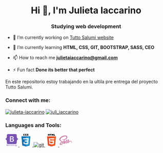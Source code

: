 <h1 align="center">Hi 👋, I'm Julieta Iaccarino</h1>
<h3 align="center">Studying web development</h3>

- 🔭 I’m currently working on [Tutto Salumi website](https://github.com/julietaiaccarino/github-iaccarino)

- 🌱 I’m currently learning **HTML, CSS, GIT, BOOTSTRAP, SASS, CEO**

- 📫 How to reach me **julietaiaccarino@gmail.com**

- ⚡ Fun fact **Done its better that perfect**

<p align="left"> En este repositorio estoy trabajando en la ultila pre entrega del proyecto Tutto Salumi.
</p>

<h3 align="left">Connect with me:</h3>
<p align="left">
<a href="https://linkedin.com/in/julieta-iaccarino" target="blank"><img align="center" src="https://raw.githubusercontent.com/rahuldkjain/github-profile-readme-generator/master/src/images/icons/Social/linked-in-alt.svg" alt="julieta-iaccarino" height="30" width="40" /></a>
<a href="https://instagram.com/juli_iaccarino" target="blank"><img align="center" src="https://raw.githubusercontent.com/rahuldkjain/github-profile-readme-generator/master/src/images/icons/Social/instagram.svg" alt="juli_iaccarino" height="30" width="40" /></a>
</p>

<h3 align="left">Languages and Tools:</h3>
<p align="left"> <a href="https://getbootstrap.com" target="_blank" rel="noreferrer"> <img src="https://raw.githubusercontent.com/devicons/devicon/master/icons/bootstrap/bootstrap-plain-wordmark.svg" alt="bootstrap" width="40" height="40"/> </a> <a href="https://www.w3schools.com/css/" target="_blank" rel="noreferrer"> <img src="https://raw.githubusercontent.com/devicons/devicon/master/icons/css3/css3-original-wordmark.svg" alt="css3" width="40" height="40"/> </a> <a href="https://git-scm.com/" target="_blank" rel="noreferrer"> <img src="https://www.vectorlogo.zone/logos/git-scm/git-scm-icon.svg" alt="git" width="40" height="40"/> </a> <a href="https://www.w3.org/html/" target="_blank" rel="noreferrer"> <img src="https://raw.githubusercontent.com/devicons/devicon/master/icons/html5/html5-original-wordmark.svg" alt="html5" width="40" height="40"/> </a> <a href="https://sass-lang.com" target="_blank" rel="noreferrer"> <img src="https://raw.githubusercontent.com/devicons/devicon/master/icons/sass/sass-original.svg" alt="sass" width="40" height="40"/> </a> </p>
